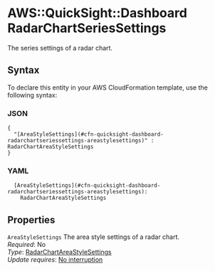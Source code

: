 # AWS::QuickSight::Dashboard RadarChartSeriesSettings<a name="aws-properties-quicksight-dashboard-radarchartseriessettings"></a>

The series settings of a radar chart\.

## Syntax<a name="aws-properties-quicksight-dashboard-radarchartseriessettings-syntax"></a>

To declare this entity in your AWS CloudFormation template, use the following syntax:

### JSON<a name="aws-properties-quicksight-dashboard-radarchartseriessettings-syntax.json"></a>

```
{
  "[AreaStyleSettings](#cfn-quicksight-dashboard-radarchartseriessettings-areastylesettings)" : RadarChartAreaStyleSettings
}
```

### YAML<a name="aws-properties-quicksight-dashboard-radarchartseriessettings-syntax.yaml"></a>

```
  [AreaStyleSettings](#cfn-quicksight-dashboard-radarchartseriessettings-areastylesettings):
    RadarChartAreaStyleSettings
```

## Properties<a name="aws-properties-quicksight-dashboard-radarchartseriessettings-properties"></a>

`AreaStyleSettings` <a name="cfn-quicksight-dashboard-radarchartseriessettings-areastylesettings"></a>
The area style settings of a radar chart\.  
_Required_: No  
_Type_: [RadarChartAreaStyleSettings](aws-properties-quicksight-dashboard-radarchartareastylesettings.md)  
_Update requires_: [No interruption](https://docs.aws.amazon.com/AWSCloudFormation/latest/UserGuide/using-cfn-updating-stacks-update-behaviors.html#update-no-interrupt)
